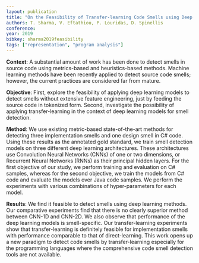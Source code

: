 ```yaml
---
layout: publication
title: "On the Feasibility of Transfer-learning Code Smells using Deep Learning"
authors: T. Sharma, V. Eftathiou, P. Louridas, D. Spinellis
conference: 
year: 2019
bibkey: sharma2019feasibility
tags: ["representation", "program analysis"]
---
```

**Context**: A substantial amount of work has been done to detect smells in source code using metrics-based and heuristics-based methods. Machine learning methods have been recently applied to detect source code smells; however, the current practices are considered far from mature.

**Objective**: First, explore the feasibility of applying deep learning models to detect smells without extensive feature engineering, just by feeding the source code in tokenized form. Second, investigate the possibility of applying transfer-learning in the context of deep learning models for smell detection. 

**Method**: We use existing metric-based state-of-the-art methods for detecting three implementation smells and one design smell in C# code. Using these results as the annotated gold standard, we train smell detection models on three different deep learning architectures. These architectures use Convolution Neural Networks (CNNs) of one or two dimensions, or Recurrent Neural Networks (RNNs) as their principal hidden layers. For the first objective of our study, we perform training and evaluation on C# samples, whereas for the second objective, we train the models from C# code and evaluate the models over Java code samples. We perform the experiments with various combinations of hyper-parameters for each model.

**Results**: We find it feasible to detect smells using deep learning methods. Our comparative experiments find that there is no clearly superior method between CNN-1D and CNN-2D. We also observe that performance of the deep learning models is smell-specific. Our transfer-learning experiments show that transfer-learning is definitely feasible for implementation smells with performance comparable to that of direct-learning. This work opens up a new paradigm to detect code smells by transfer-learning especially for the programming languages where the comprehensive code smell detection tools are not available. 
